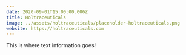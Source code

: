 ```yaml
---
date: 2020-09-01T15:00:00.006Z
title: Holtraceuticals
image: ../assets/holtraceuticals/placeholder-holtraceuticals.png
website: https://holtraceuticals.com
---
```


This is where text information goes!
